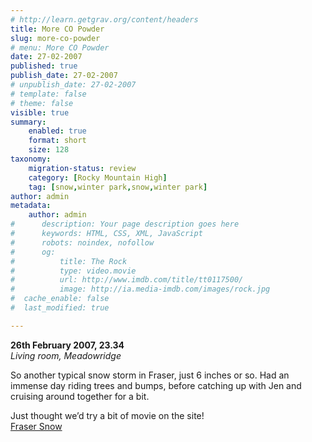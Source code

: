 ```yaml
---
# http://learn.getgrav.org/content/headers
title: More CO Powder
slug: more-co-powder
# menu: More CO Powder
date: 27-02-2007
published: true
publish_date: 27-02-2007
# unpublish_date: 27-02-2007
# template: false
# theme: false
visible: true
summary:
    enabled: true
    format: short
    size: 128
taxonomy:
    migration-status: review
    category: [Rocky Mountain High]
    tag: [snow,winter park,snow,winter park]
author: admin
metadata:
    author: admin
#      description: Your page description goes here
#      keywords: HTML, CSS, XML, JavaScript
#      robots: noindex, nofollow
#      og:
#          title: The Rock
#          type: video.movie
#          url: http://www.imdb.com/title/tt0117500/
#          image: http://ia.media-imdb.com/images/rock.jpg
#  cache_enable: false
#  last_modified: true

---
```


**26th February 2007, 23.34**  
*Living room, Meadowridge*

So another typical snow storm in Fraser, just 6 inches or so. Had an immense day riding trees and bumps, before catching up with Jen and cruising around together for a bit.

Just thought we’d try a bit of movie on the site!  
[Fraser Snow](http://user47216.vs.easily.co.uk/wp-content/uploads/2008/12/frasersnow.mov)